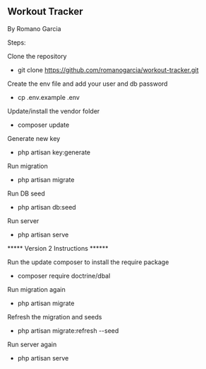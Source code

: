 ## Workout Tracker

By Romano Garcia

Steps:

Clone the repository
- git clone https://github.com/romanogarcia/workout-tracker.git

Create the env file and add your user and db password
- cp .env.example .env

Update/install the vendor folder
- composer update

Generate new key
- php artisan key:generate

Run migration 
- php artisan migrate

Run DB seed
- php artisan db:seed

Run server
- php artisan serve




***** Version 2 Instructions ****** 

Run the update composer to install the require package
- composer require doctrine/dbal

Run migration again
- php artisan migrate

Refresh the migration and seeds
- php artisan migrate:refresh --seed

Run server again
- php artisan serve